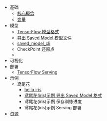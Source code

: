 * 基础
    * [核心概念](basic/core.md)
    * [变量](basic/variable.md)
* 模型
    * [TensorFlow 模型格式](saved_model/model-format.md)
    * [导出 Saved Model 模型文件](saved_model/export-saved-model.md)
    * [saved_model_cli](saved_model/saved_model_cli.md)
    * CheckPoint 还原点
    * 
* 可视化
* 部署
    * [TensorFlow Serving](deploy/tensorflow-serving.md)
* 示例
    * 鸢尾花
        * [hello iris](demo/iris/hello-iris.md)
        * [鸢尾花(iris)示例 导出 Saved Model 格式](demo/iris/hello-iris-export-saved-model.md)
        * 鸢尾花(iris)示例 保存训练进度
        * 鸢尾花(iris)示例 Serving 部署
* [资源](resource.md)

